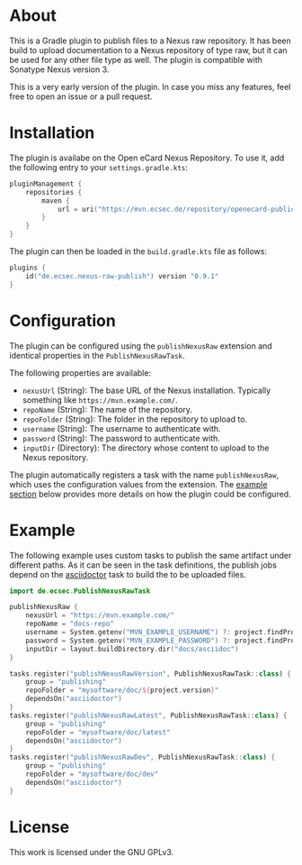 # About

This is a Gradle plugin to publish files to a Nexus raw repository.
It has been build to upload documentation to a Nexus repository of type raw, but it can be used for any other file type as well.
The plugin is compatible with Sonatype Nexus version 3.

This is a very early version of the plugin.
In case you miss any features, feel free to open an issue or a pull request.


# Installation

The plugin is availabe on the Open eCard Nexus Repository.
To use it, add the following entry to your `settings.gradle.kts`:
```kotlin
pluginManagement {
    repositories {
        maven {
            url = uri("https://mvn.ecsec.de/repository/openecard-public/")
        }
    }
}
```

The plugin can then be loaded in the `build.gradle.kts` file as follows:
```kotlin
plugins {
    id("de.ecsec.nexus-raw-publish") version "0.9.1"
}
```

# Configuration

The plugin can be configured using the `publishNexusRaw` extension and identical properties in the `PublishNexusRawTask`.

The following properties are available:
- `nexusUrl` (String): The base URL of the Nexus installation. Typically something like `https://mvn.example.com/`.
- `repoName` (String): The name of the repository.
- `repoFolder` (String): The folder in the repository to upload to.
- `username` (String): The username to authenticate with.
- `password` (String): The password to authenticate with.
- `inputDir` (Directory): The directory whose content to upload to the Nexus repository.

The plugin automatically registers a task with the name `publishNexusRaw`, which uses the configuration values from the extension.
The [example section](#Example) below provides more details on how the plugin could be configured.


# Example

The following example uses custom tasks to publish the same artifact under different paths.
As it can be seen in the task definitions, the publish jobs depend on the [asciidoctor](https://asciidoctor.org/docs/asciidoctor-gradle-plugin/) task to build the to be uploaded files.

```kotlin
import de.ecsec.PublishNexusRawTask

publishNexusRaw {
    nexusUrl = "https://mvn.example.com/"
    repoName = "docs-repo"
    username = System.getenv("MVN_EXAMPLE_USERNAME") ?: project.findProperty("mvnUsernameExample") as String?
    password = System.getenv("MVN_EXAMPLE_PASSWORD") ?: project.findProperty("mvnPasswordExample") as String?
    inputDir = layout.buildDirectory.dir("docs/asciidoc")
}

tasks.register("publishNexusRawVersion", PublishNexusRawTask::class) {
    group = "publishing"
    repoFolder = "mysoftware/doc/${project.version}"
    dependsOn("asciidoctor")
}
tasks.register("publishNexusRawLatest", PublishNexusRawTask::class) {
    group = "publishing"
    repoFolder = "mysoftware/doc/latest"
    dependsOn("asciidoctor")
}
tasks.register("publishNexusRawDev", PublishNexusRawTask::class) {
    group = "publishing"
    repoFolder = "mysoftware/doc/dev"
    dependsOn("asciidoctor")
}
```


# License

This work is licensed under the GNU GPLv3.
